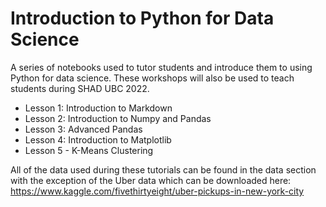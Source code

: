 # Introduction to Python for Data Science
A series of notebooks used to tutor students and introduce them to using Python for data science. These workshops will also be used to teach students during SHAD UBC 2022.

* Lesson 1: Introduction to Markdown
* Lesson 2: Introduction to Numpy and Pandas
* Lesson 3: Advanced Pandas
* Lesson 4: Introduction to Matplotlib
* Lesson 5 - K-Means Clustering

All of the data used during these tutorials can be found in the data section with the exception of the Uber data which can be downloaded here: https://www.kaggle.com/fivethirtyeight/uber-pickups-in-new-york-city
